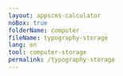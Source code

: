 ```yaml
---
layout: appscms-calculator
noBox: true
folderName: computer
fileName: typography-storage
lang: en
tool: computer-storage
permalink: /typography-storage
---
```

